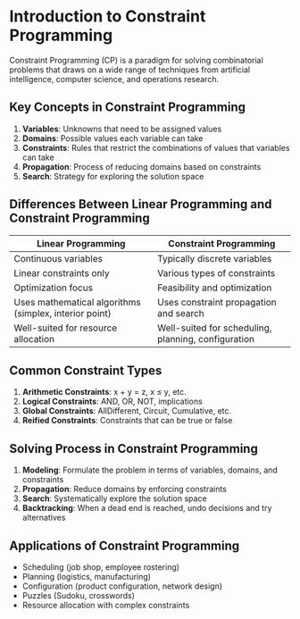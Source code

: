 # Introduction to Constraint Programming

Constraint Programming (CP) is a paradigm for solving combinatorial problems that draws on a wide range of techniques from artificial intelligence, computer science, and operations research.

## Key Concepts in Constraint Programming

1. **Variables**: Unknowns that need to be assigned values
2. **Domains**: Possible values each variable can take
3. **Constraints**: Rules that restrict the combinations of values that variables can take
4. **Propagation**: Process of reducing domains based on constraints
5. **Search**: Strategy for exploring the solution space

## Differences Between Linear Programming and Constraint Programming

| Linear Programming | Constraint Programming |
|-------------------|------------------------|
| Continuous variables | Typically discrete variables |
| Linear constraints only | Various types of constraints |
| Optimization focus | Feasibility and optimization |
| Uses mathematical algorithms (simplex, interior point) | Uses constraint propagation and search |
| Well-suited for resource allocation | Well-suited for scheduling, planning, configuration |

## Common Constraint Types

1. **Arithmetic Constraints**: x + y = z, x ≤ y, etc.
2. **Logical Constraints**: AND, OR, NOT, implications
3. **Global Constraints**: AllDifferent, Circuit, Cumulative, etc.
4. **Reified Constraints**: Constraints that can be true or false

## Solving Process in Constraint Programming

1. **Modeling**: Formulate the problem in terms of variables, domains, and constraints
2. **Propagation**: Reduce domains by enforcing constraints
3. **Search**: Systematically explore the solution space
4. **Backtracking**: When a dead end is reached, undo decisions and try alternatives

## Applications of Constraint Programming

- Scheduling (job shop, employee rostering)
- Planning (logistics, manufacturing)
- Configuration (product configuration, network design)
- Puzzles (Sudoku, crosswords)
- Resource allocation with complex constraints
